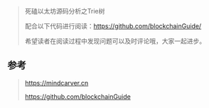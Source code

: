 > 死磕以太坊源码分析之Trie树
>
> 配合以下代码进行阅读：https://github.com/blockchainGuide/
>
> 希望读者在阅读过程中发现问题可以及时评论哦，大家一起进步。





## 参考

> https://mindcarver.cn
>
> https://github.com/blockchainGuide